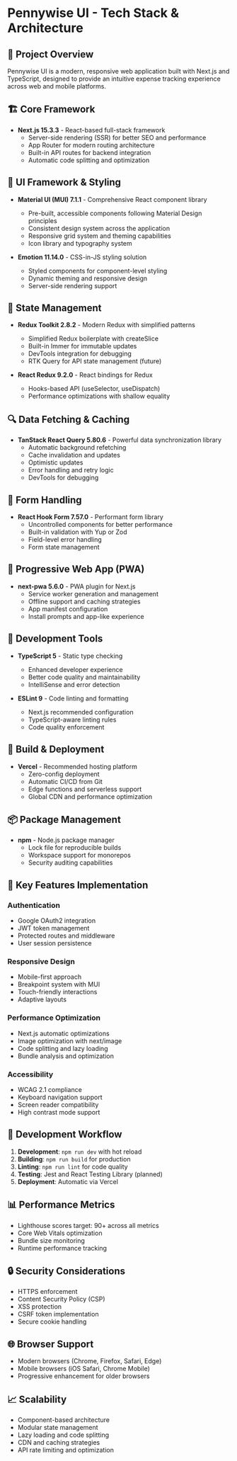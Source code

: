 # Pennywise UI - Tech Stack & Architecture

## 🎯 Project Overview
Pennywise UI is a modern, responsive web application built with Next.js and TypeScript, designed to provide an intuitive expense tracking experience across web and mobile platforms.

## 🏗️ Core Framework
- **Next.js 15.3.3** - React-based full-stack framework
  - Server-side rendering (SSR) for better SEO and performance
  - App Router for modern routing architecture
  - Built-in API routes for backend integration
  - Automatic code splitting and optimization

## 🎨 UI Framework & Styling
- **Material UI (MUI) 7.1.1** - Comprehensive React component library
  - Pre-built, accessible components following Material Design principles
  - Consistent design system across the application
  - Responsive grid system and theming capabilities
  - Icon library and typography system

- **Emotion 11.14.0** - CSS-in-JS styling solution
  - Styled components for component-level styling
  - Dynamic theming and responsive design
  - Server-side rendering support

## 🔄 State Management
- **Redux Toolkit 2.8.2** - Modern Redux with simplified patterns
  - Simplified Redux boilerplate with createSlice
  - Built-in Immer for immutable updates
  - DevTools integration for debugging
  - RTK Query for API state management (future)

- **React Redux 9.2.0** - React bindings for Redux
  - Hooks-based API (useSelector, useDispatch)
  - Performance optimizations with shallow equality

## 🔍 Data Fetching & Caching
- **TanStack React Query 5.80.6** - Powerful data synchronization library
  - Automatic background refetching
  - Cache invalidation and updates
  - Optimistic updates
  - Error handling and retry logic
  - DevTools for debugging

## 📝 Form Handling
- **React Hook Form 7.57.0** - Performant form library
  - Uncontrolled components for better performance
  - Built-in validation with Yup or Zod
  - Field-level error handling
  - Form state management

## 📱 Progressive Web App (PWA)
- **next-pwa 5.6.0** - PWA plugin for Next.js
  - Service worker generation and management
  - Offline support and caching strategies
  - App manifest configuration
  - Install prompts and app-like experience

## 🔧 Development Tools
- **TypeScript 5** - Static type checking
  - Enhanced developer experience
  - Better code quality and maintainability
  - IntelliSense and error detection

- **ESLint 9** - Code linting and formatting
  - Next.js recommended configuration
  - TypeScript-aware linting rules
  - Code quality enforcement

## 🚀 Build & Deployment
- **Vercel** - Recommended hosting platform
  - Zero-config deployment
  - Automatic CI/CD from Git
  - Edge functions and serverless support
  - Global CDN and performance optimization

## 📦 Package Management
- **npm** - Node.js package manager
  - Lock file for reproducible builds
  - Workspace support for monorepos
  - Security auditing capabilities

## 🎯 Key Features Implementation

### Authentication
- Google OAuth2 integration
- JWT token management
- Protected routes and middleware
- User session persistence

### Responsive Design
- Mobile-first approach
- Breakpoint system with MUI
- Touch-friendly interactions
- Adaptive layouts

### Performance Optimization
- Next.js automatic optimizations
- Image optimization with next/image
- Code splitting and lazy loading
- Bundle analysis and optimization

### Accessibility
- WCAG 2.1 compliance
- Keyboard navigation support
- Screen reader compatibility
- High contrast mode support

## 🔄 Development Workflow
1. **Development**: `npm run dev` with hot reload
2. **Building**: `npm run build` for production
3. **Linting**: `npm run lint` for code quality
4. **Testing**: Jest and React Testing Library (planned)
5. **Deployment**: Automatic via Vercel

## 📊 Performance Metrics
- Lighthouse scores target: 90+ across all metrics
- Core Web Vitals optimization
- Bundle size monitoring
- Runtime performance tracking

## 🔒 Security Considerations
- HTTPS enforcement
- Content Security Policy (CSP)
- XSS protection
- CSRF token implementation
- Secure cookie handling

## 🌐 Browser Support
- Modern browsers (Chrome, Firefox, Safari, Edge)
- Mobile browsers (iOS Safari, Chrome Mobile)
- Progressive enhancement for older browsers

## 📈 Scalability
- Component-based architecture
- Modular state management
- Lazy loading and code splitting
- CDN and caching strategies
- API rate limiting and optimization 